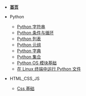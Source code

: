 - [**首页**](http://weiguang19.xyz/)

- Python

  - [Python 字符串](Python/PythonString.md)
  - [Python 条件与循环](Python/PythonCondition.md)
  - [Python 列表](Python/PythonList.md)
  - [Python 元组](Python/PythonTuple.md)
  - [Python 字典](Python/PythonDict.md)
  - [Python 集合](Python/PythonSet.md)
  - [Python OS 模块基础](Python/PythonOsModule.md)
  - [在 Linux 终端中运行 Python 文件](Python/RunPyInLinux.md)

- HTML_CSS_JS
  - [Css 基础](Css/css_base)
